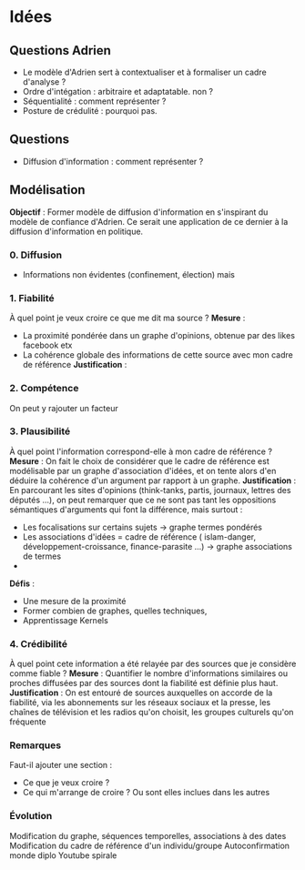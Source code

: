 # Idées
## Questions Adrien
* Le modèle d'Adrien sert à contextualiser et à formaliser un cadre d'analyse ?
* Ordre d'intégation : arbitraire et adaptatable. non ?
* Séquentialité : comment représenter ?
* Posture de crédulité : pourquoi pas.

## Questions
* Diffusion d'information : comment représenter ?

## Modélisation
**Objectif** : Former modèle de diffusion d'information en s'inspirant du modèle de confiance d'Adrien. Ce serait une application de ce dernier à la diffusion d'information en politique.
### 0. Diffusion
* Informations non évidentes (confinement, élection) mais
### 1. Fiabilité
À quel point je veux croire ce que me dit ma source ?
**Mesure** :
* La proximité pondérée dans un graphe d'opinions, obtenue par des likes facebook etx
* La cohérence globale des informations de cette source avec mon cadre de référence
**Justification** :

### 2. Compétence
On peut y rajouter un facteur

### 3. Plausibilité
À quel point l'information correspond-elle à mon cadre de référence ?
**Mesure** :
On fait le choix de considérer que le cadre de référence est modélisable par un graphe d'association d'idées, et on tente alors d'en déduire la cohérence d'un argument par rapport à un graphe.
**Justification** :
En parcourant les sites d'opinions (think-tanks, partis, journaux, lettres des députés ...), on peut remarquer que ce ne sont pas tant les oppositions sémantiques d'arguments qui font la différence, mais surtout :
* Les focalisations sur certains sujets -> graphe termes pondérés
* Les associations d'idées = cadre de référence ( islam-danger, développement-croissance, finance-parasite ...) -> graphe associations de termes
*
**Défis** :
* Une mesure de la proximité
* Former combien de graphes, quelles techniques,
* Apprentissage Kernels

### 4. Crédibilité
À quel point cete information a été relayée par des sources que je considère comme fiable ?
**Mesure** : Quantifier le nombre d'informations similaires ou proches diffusées par des sources dont la fiabilité est définie plus haut.
**Justification** : On est entouré de sources auxquelles on accorde de la fiabilité, via les abonnements sur les réseaux sociaux et la presse, les chaînes de télévision et les radios qu'on choisit, les groupes culturels qu'on fréquente

### Remarques
Faut-il ajouter une section :
* Ce que je veux croire ?
* Ce qui m'arrange de croire ?
Ou sont elles inclues dans les autres


### Évolution
Modification du graphe, séquences temporelles, associations à des dates
Modification du cadre de référence d'un individu/groupe
Autoconfirmation monde diplo
Youtube spirale
